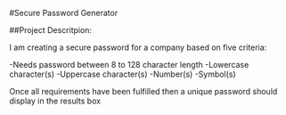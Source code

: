 #Secure Password Generator

##Project Descritpion:

I am creating a secure password for a company based on five criteria:

  -Needs password between 8 to 128 character length
  -Lowercase character(s)
  -Uppercase character(s)
  -Number(s)
  -Symbol(s)
  
 Once all requirements have been fulfilled then a unique password should display in the results box
